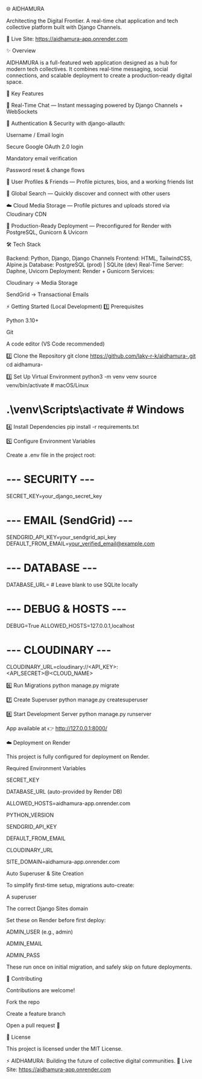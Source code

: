 🌐 AIDHAMURA

Architecting the Digital Frontier.
A real-time chat application and tech collective platform built with Django Channels.

🔗 Live Site: https://aidhamura-app.onrender.com


✨ Overview

AIDHAMURA is a full-featured web application designed as a hub for modern tech collectives.
It combines real-time messaging, social connections, and scalable deployment to create a production-ready digital space.

🔑 Key Features

💬 Real-Time Chat — Instant messaging powered by Django Channels + WebSockets

🔐 Authentication & Security with django-allauth:

Username / Email login

Secure Google OAuth 2.0 login

Mandatory email verification

Password reset & change flows

👤 User Profiles & Friends — Profile pictures, bios, and a working friends list

🔎 Global Search — Quickly discover and connect with other users

☁️ Cloud Media Storage — Profile pictures and uploads stored via Cloudinary CDN

🚀 Production-Ready Deployment — Preconfigured for Render with PostgreSQL, Gunicorn & Uvicorn

🛠️ Tech Stack

Backend: Python, Django, Django Channels
Frontend: HTML, TailwindCSS, Alpine.js
Database: PostgreSQL (prod) | SQLite (dev)
Real-Time Server: Daphne, Uvicorn
Deployment: Render + Gunicorn
Services:

Cloudinary → Media Storage

SendGrid → Transactional Emails

⚡ Getting Started (Local Development)
1️⃣ Prerequisites

Python 3.10+

Git

A code editor (VS Code recommended)

2️⃣ Clone the Repository
git clone https://github.com/laky-r-k/aidhamura-.git
cd aidhamura-

3️⃣ Set Up Virtual Environment
python3 -m venv venv
source venv/bin/activate   # macOS/Linux
# .\venv\Scripts\activate  # Windows

4️⃣ Install Dependencies
pip install -r requirements.txt

5️⃣ Configure Environment Variables

Create a .env file in the project root:

# --- SECURITY ---
SECRET_KEY=your_django_secret_key

# --- EMAIL (SendGrid) ---
SENDGRID_API_KEY=your_sendgrid_api_key
DEFAULT_FROM_EMAIL=your_verified_email@example.com

# --- DATABASE ---
DATABASE_URL=   # Leave blank to use SQLite locally

# --- DEBUG & HOSTS ---
DEBUG=True
ALLOWED_HOSTS=127.0.0.1,localhost

# --- CLOUDINARY ---
CLOUDINARY_URL=cloudinary://<API_KEY>:<API_SECRET>@<CLOUD_NAME>

6️⃣ Run Migrations
python manage.py migrate

7️⃣ Create Superuser
python manage.py createsuperuser

8️⃣ Start Development Server
python manage.py runserver


App available at 👉 http://127.0.0.1:8000/

☁️ Deployment on Render

This project is fully configured for deployment on Render.

Required Environment Variables

SECRET_KEY

DATABASE_URL (auto-provided by Render DB)

ALLOWED_HOSTS=aidhamura-app.onrender.com

PYTHON_VERSION

SENDGRID_API_KEY

DEFAULT_FROM_EMAIL

CLOUDINARY_URL

SITE_DOMAIN=aidhamura-app.onrender.com

Auto Superuser & Site Creation

To simplify first-time setup, migrations auto-create:

A superuser

The correct Django Sites domain

Set these on Render before first deploy:

ADMIN_USER (e.g., admin)

ADMIN_EMAIL

ADMIN_PASS

These run once on initial migration, and safely skip on future deployments.

🤝 Contributing

Contributions are welcome!

Fork the repo

Create a feature branch

Open a pull request 🚀

📜 License

This project is licensed under the MIT License.

⚡ AIDHAMURA: Building the future of collective digital communities.
🔗 Live Site: https://aidhamura-app.onrender.com
